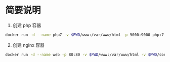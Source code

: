 # 简要说明

1. 创建 php 容器

```bash
docker run -d --name php7 -v $PWD/www:/var/www/html -p 9000:9000 php:7.2-fpm
```

2. 创建 nginx 容器

```bash
docker run -d --name web -p 80:80 -v $PWD/www:/var/www/html -v $PWD/conf:/etc/nginx/conf.d --link php7:php7 nginx:1.16
```

